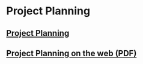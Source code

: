 # Project Planning

## [Project Planning](ProjectPlanning.md)

## [Project Planning on the web (PDF)](Project%20Planning%20SavvyCoders.pdf)
